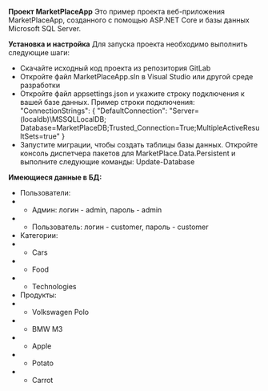 **Проект MarketPlaceApp**
Это пример проекта веб-приложения MarketPlaceApp, созданного с помощью ASP.NET Core и базы данных Microsoft SQL Server.

**Установка и настройка**
Для запуска проекта необходимо выполнить следующие шаги:

* Скачайте исходный код проекта из репозитория GitLab
* Откройте файл MarketPlaceApp.sln в Visual Studio или другой среде разработки
* Откройте файл appsettings.json и укажите строку подключения к вашей базе данных. 
Пример строки подключения:
"ConnectionStrings": {
    "DefaultConnection": "Server=(localdb)\\MSSQLLocalDB; Database=MarketPlaceDB;Trusted_Connection=True;MultipleActiveResultSets=true"
  }
* Запустите миграции, чтобы создать таблицы базы данных. Откройте консоль диспетчера пакетов для MarketPlace.Data.Persistent и выполните следующие команды:
Update-Database

**Имеющиеся данные в БД:**
* Пользователи: 
* * Админ: логин - admin, пароль - admin
* * Пользователь: логин - customer, пароль - customer
* Категории: 
* * Cars
* * Food
* * Technologies
* Продукты: 
* * Volkswagen Polo
* * BMW M3
* * Apple
* * Potato
* * Carrot